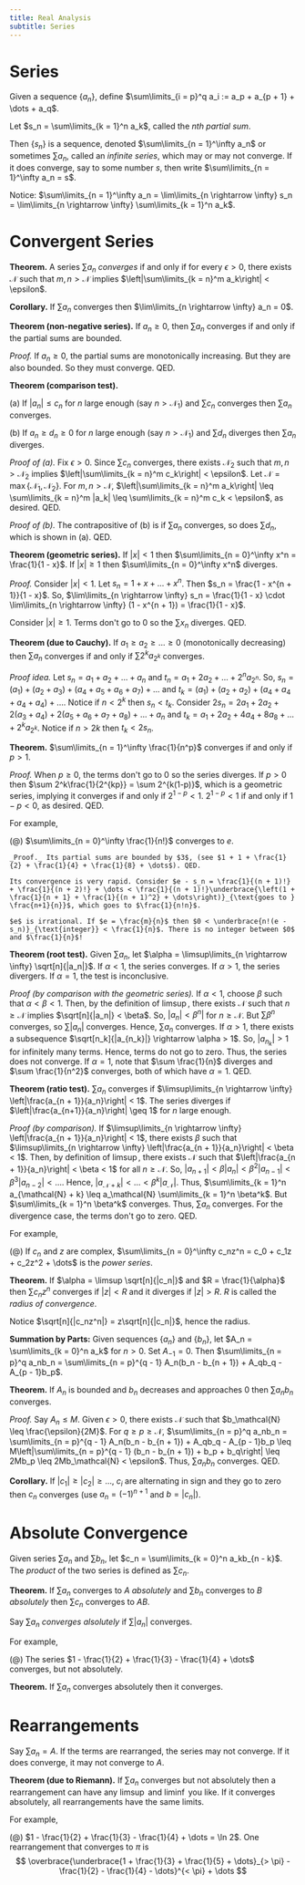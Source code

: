 ```yaml
---
title: Real Analysis
subtitle: Series
---
```


# Series

Given a sequence $\{a_n\}$, define $\sum\limits_{i = p}^q a_i := a_p + a_{p + 1} + \dots + a_q$.

Let $s_n = \sum\limits_{k = 1}^n a_k$, called the _$n$th partial sum_.

Then $\{s_n\}$ is a sequence, denoted $\sum\limits_{n = 1}^\infty a_n$ or sometimes $\sum a_n$, called an _infinite series_, which may or may not converge. If it does converge, say to some number $s$, then write $\sum\limits_{n = 1}^\infty a_n = s$.

Notice: $\sum\limits_{n = 1}^\infty a_n = \lim\limits_{n \rightarrow \infty} s_n = \lim\limits_{n \rightarrow \infty} \sum\limits_{k = 1}^n a_k$.

# Convergent Series

__Theorem.__ A series $\sum a_n$ _converges_ if and only if for every $\epsilon > 0$, there exists $\mathcal{N}$ such that $m, n > \mathcal{N}$ implies $\left|\sum\limits_{k = n}^m a_k\right| < \epsilon$.

__Corollary.__ If $\sum a_n$ converges then $\lim\limits_{n \rightarrow \infty} a_n = 0$.

__Theorem (non-negative series).__ If $a_n \geq 0$, then $\sum a_n$ converges if and only if the partial sums are bounded.

_Proof._ If $a_n \geq 0$, the partial sums are monotonically increasing. But they are also bounded. So they must converge. QED.

__Theorem (comparison test).__

(a) If $|a_n| \leq c_n$ for $n$ large enough (say $n > \mathcal{N}_1$) and $\sum c_n$ converges then $\sum a_n$ converges.

(b) If $a_n \geq d_n \geq 0$ for $n$ large enough (say $n > \mathcal{N}_1$) and $\sum d_n$ diverges then $\sum a_n$ diverges.

_Proof of (a)._ Fix $\epsilon > 0$. Since $\sum c_n$ converges, there exists $\mathcal{N}_2$ such that $m, n > \mathcal{N}_2$ implies $\left|\sum\limits_{k = n}^m c_k\right| < \epsilon$. Let $\mathcal{N} = \max\{\mathcal{N}_1, \mathcal{N}_2\}$. For $m, n > \mathcal{N}$, $\left|\sum\limits_{k = n}^m a_k\right| \leq \sum\limits_{k = n}^m |a_k| \leq \sum\limits_{k = n}^m c_k < \epsilon$, as desired. QED.

_Proof of (b)._ The contrapositive of (b) is if $\sum a_n$ converges, so does $\sum d_n$, which is shown in (a). QED.

__Theorem (geometric series).__ If $|x| < 1$ then $\sum\limits_{n = 0}^\infty x^n = \frac{1}{1 - x}$. If $|x| \geq 1$ then $\sum\limits_{n = 0}^\infty x^n$ diverges.

_Proof._ Consider $|x| < 1$. Let $s_n = 1 + x + \dots + x^n$. Then $s_n = \frac{1 - x^{n + 1}}{1 - x}$. So, $\lim\limits_{n \rightarrow \infty} s_n = \frac{1}{1 - x} \cdot \lim\limits_{n \rightarrow \infty} (1 - x^{n + 1}) = \frac{1}{1 - x}$.

Consider $|x| \geq 1$. Terms don't go to $0$ so the $\sum x_n$ diverges. QED.

__Theorem (due to Cauchy).__ If $a_1 \geq a_2 \geq \dots \geq 0$ (monotonically decreasing) then $\sum a_n$ converges if and only if $\sum 2^ka_{2^k}$ converges.

_Proof idea._ Let $s_n = a_1 + a_2 + \dots + a_n$ and $t_n = a_1 + 2a_2 + \dots + 2^na_{2^n}$. So, $s_n = (a_1) + (a_2 + a_3) + (a_4 + a_5 + a_6 + a_7) + \dots$ and $t_k = (a_1) + (a_2 + a_2) + (a_4 + a_4 + a_4 + a_4) + \dots$. Notice if $n < 2^k$ then $s_n < t_k$. Consider $2s_n = 2a_1 + 2a_2 + 2(a_3 + a_4) + 2(a_5 + a_6 + a_7 + a_8) + \dots + a_n$ and $t_k = a_1 + 2a_2 + 4a_4 + 8a_8 + \dots + 2^ka_{2^k}$. Notice if $n > 2k$ then $t_k < 2s_n$.

__Theorem.__ $\sum\limits_{n = 1}^\infty \frac{1}{n^p}$ converges if and only if $p > 1$.

_Proof._ When $p \geq 0$, the terms don't go to $0$ so the series diverges. If $p > 0$ then $\sum 2^k\frac{1}{2^{kp}} = \sum 2^{k(1-p)}$, which is a geometric series, implying it converges if and only if $2^{1 - p} < 1$. $2^{1 - p} < 1$ if and only if $1 - p < 0$, as desired. QED.

For example,

(@) $\sum\limits_{n = 0}^\infty \frac{1}{n!}$ converges to $e$.

    _Proof._ Its partial sums are bounded by $3$, (see $1 + 1 + \frac{1}{2} + \frac{1}{4} + \frac{1}{8} + \dots$). QED.

    Its convergence is very rapid. Consider $e - s_n = \frac{1}{(n + 1)!} + \frac{1}{(n + 2)!} + \dots < \frac{1}{(n + 1)!}\underbrace{\left(1 + \frac{1}{n + 1} + \frac{1}{(n + 1)^2} + \dots\right)}_{\text{goes to } \frac{n+1}{n}}$, which goes to $\frac{1}{n!n}$.

    $e$ is irrational. If $e = \frac{m}{n}$ then $0 < \underbrace{n!(e - s_n)}_{\text{integer}} < \frac{1}{n}$. There is no integer between $0$ and $\frac{1}{n}$!

__Theorem (root test).__ Given $\sum a_n$, let $\alpha = \limsup\limits_{n \rightarrow \infty} \sqrt[n]{|a_n|}$. If $\alpha < 1$, the series converges. If $\alpha > 1$, the series divergers. If $\alpha = 1$, the test is inconclusive.

_Proof (by comparison with the geometric series)._ If $\alpha < 1$, choose $\beta$ such that $\alpha < \beta < 1$. Then, by the definition of $\limsup$, there exists $\mathcal{N}$ such that $n \geq \mathcal{N}$ implies $\sqrt[n]{|a_n|} < \beta$. So, $|a_n| < \beta^n|$ for $n \geq \mathcal{N}$. But $\sum \beta^n$ converges, so $\sum |a_n|$ converges. Hence, $\sum a_n$ converges. If $\alpha > 1$, there exists a subsequence $\sqrt[n_k]{|a_{n_k}|} \rightarrow \alpha > 1$. So, $|a_{n_k}| > 1$ for infinitely many terms. Hence, terms do not go to zero. Thus, the series does not converge. If $\alpha = 1$, note that $\sum \frac{1}{n}$ diverges and $\sum \frac{1}{n^2}$ converges, both of which have $\alpha = 1$. QED.

__Theorem (ratio test).__ $\sum a_n$ converges if $\limsup\limits_{n \rightarrow \infty} \left|\frac{a_{n + 1}}{a_n}\right| < 1$. The series diverges if $\left|\frac{a_{n+1}}{a_n}\right| \geq 1$ for $n$ large enough.

_Proof (by comparison)._ If $\limsup\limits_{n \rightarrow \infty} \left|\frac{a_{n + 1}}{a_n}\right| < 1$, there exists $\beta$ such that $\limsup\limits_{n \rightarrow \infty} \left|\frac{a_{n + 1}}{a_n}\right| < \beta < 1$. Then, by definition of $\limsup$, there exists $\mathcal{N}$ such that $\left|\frac{a_{n + 1}}{a_n}\right| < \beta < 1$ for all $n \geq \mathcal{N}$. So, $|a_{n + 1}| < \beta|a_n| < \beta^2|a_{n - 1}| < \beta^3|a_{n - 2}| < \dots$. Hence, $|a_{\mathcal{N} + k}| < \dots < \beta^k|a_\mathcal{N}|$. Thus, $\sum\limits_{k = 1}^n a_{\mathcal{N} + k} \leq a_\mathcal{N} \sum\limits_{k = 1}^n \beta^k$. But $\sum\limits_{k = 1}^n \beta^k$ converges. Thus, $\sum a_n$ converges. For the divergence case, the terms don't go to zero. QED.

For example,

(@) If $c_n$ and $z$ are complex, $\sum\limits_{n = 0}^\infty c_nz^n = c_0 + c_1z + c_2z^2 + \dots$ is the _power series_.

__Theorem.__ If $\alpha = \limsup \sqrt[n]{|c_n|}$ and $R = \frac{1}{\alpha}$ then $\sum c_nz^n$ converges if $|z| < R$ and it diverges if $|z| > R$. $R$ is called the _radius of convergence_.

Notice $\sqrt[n]{|c_nz^n|} = z\sqrt[n]{|c_n|}$, hence the radius.

__Summation by Parts:__ Given sequences $\{a_n\}$ and $\{b_n\}$, let $A_n = \sum\limits_{k = 0}^n a_k$ for $n > 0$. Set $A_{-1} = 0$. Then $\sum\limits_{n = p}^q a_nb_n = \sum\limits_{n = p}^{q - 1} A_n(b_n - b_{n + 1}) + A_qb_q - A_{p - 1}b_p$.

__Theorem.__ If $A_n$ is bounded and $b_n$ decreases and approaches $0$ then $\sum a_nb_n$ converges.

_Proof._ Say $A_n \leq M$. Given $\epsilon > 0$, there exists $\mathcal{N}$ such that $b_\mathcal{N} \leq \frac{\epsilon}{2M}$. For $q \geq p \geq \mathcal{N}$, $\sum\limits_{n = p}^q a_nb_n = \sum\limits_{n = p}^{q - 1} A_n(b_n - b_{n + 1}) + A_qb_q - A_{p - 1}b_p \leq M\left|\sum\limits_{n = p}^{q - 1} (b_n - b_{n + 1}) + b_p + b_q\right| \leq 2Mb_p \leq 2Mb_\mathcal{N} < \epsilon$. Thus, $\sum a_nb_n$ converges. QED.

__Corollary.__ If $|c_1| \geq |c_2| \geq \dots$, $c_i$ are alternating in sign and they go to zero then $c_n$ converges (use $a_n = (-1)^{n + 1}$ and $b = |c_n|$).

# Absolute Convergence

Given series $\sum a_n$ and $\sum b_n$, let $c_n = \sum\limits_{k = 0}^n a_kb_{n - k}$. The _product_ of the two series is defined as $\sum c_n$.

__Theorem.__ If $\sum a_n$ converges to $A$ _absolutely_ and $\sum b_n$ converges to $B$ _absolutely_ then $\sum c_n$ converges to $AB$.

Say $\sum a_n$ _converges alsolutely_ if $\sum |a_n|$ converges.

For example,

(@) The series $1 - \frac{1}{2} + \frac{1}{3} - \frac{1}{4} + \dots$ converges, but not absolutely.

__Theorem.__ If $\sum a_n$ converges absolutely then it converges.

# Rearrangements

Say $\sum a_n = A$. If the terms are rearranged, the series may not converge. If it does converge, it may not converge to $A$.

__Theorem (due to Riemann).__ If $\sum a_n$ converges but not absolutely then a rearrangement can have any $\limsup$ and $\liminf$ you like. If it converges absolutely, all rearrangements have the same limits.

For example,

(@) $1 - \frac{1}{2} + \frac{1}{3} - \frac{1}{4} + \dots = \ln 2$. One rearrangement that converges to $\pi$ is
    $$
    \overbrace{\underbrace{1 + \frac{1}{3} + \frac{1}{5} + \dots}_{> \pi} - \frac{1}{2} - \frac{1}{4} - \dots}^{< \pi} + \dots
    $$
